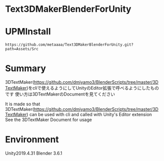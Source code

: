 # Text3DMakerBlenderForUnity

# UPMInstall

```
https://github.com/metaaaa/Text3DMakerBlenderForUnity.git?path=Assets/Src
```

# Summary

3DTextMaker(https://github.com/dmiyamo3/BlenderScripts/tree/master/3DTextMaker)をcliで使えるようにしてUnityのEditor拡張で呼べるようにしたものです
使い方は3DTextMakerのDocumentを見てください

It is made so that 3DTextMaker(https://github.com/dmiyamo3/BlenderScripts/tree/master/3DTextMaker) can be used with cli and called with Unity's Editor extension
See the 3DTextMaker Document for usage

# Environment
Unity2019.4.31
Blender 3.6.1
